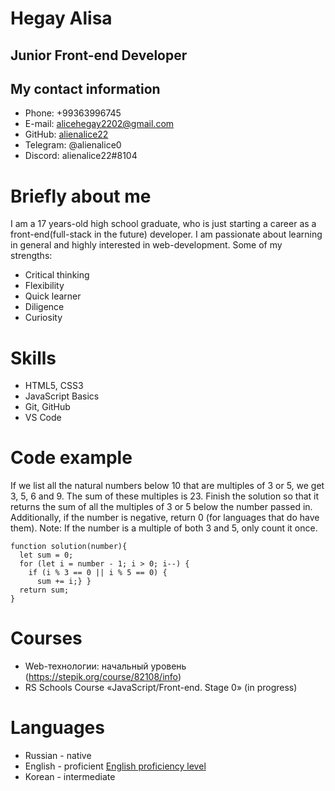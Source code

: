 # Hegay Alisa
## Junior Front-end Developer
## My contact information
- Phone: +99363996745
- E-mail: alicehegay2202@gmail.com
- GitHub: [alienalice22](https://github.com/alienalice22)
- Telegram: @alienalice0
- Discord: alienalice22#8104
# Briefly about me 
I am a 17 years-old high school graduate, who is just starting a career as a front-end(full-stack in the future) developer. I am passionate about learning in general and highly interested in web-development.
Some of my strengths:
- Critical thinking
- Flexibility 
- Quick learner
- Diligence
- Curiosity
# Skills
- HTML5, CSS3
- JavaScript Basics
- Git, GitHub
- VS Code
# Code example
If we list all the natural numbers below 10 that are multiples of 3 or 5, we get 3, 5, 6 and 9. The sum of these multiples is 23.
Finish the solution so that it returns the sum of all the multiples of 3 or 5 below the number passed in. Additionally, if the number is negative, return 0 (for languages that do have them).
Note: If the number is a multiple of both 3 and 5, only count it once.
```
function solution(number){
  let sum = 0;
  for (let i = number - 1; i > 0; i--) {
    if (i % 3 == 0 || i % 5 == 0) {
      sum += i;} }
  return sum;
}
```
# Courses
- Web-технологии: начальный уровень (https://stepik.org/course/82108/info)
- RS Schools Course «JavaScript/Front-end. Stage 0» (in progress)
# Languages
- Russian - native
- English - proficient
[English proficiency level](https://efset-certificate-pdf-prod-eu-west-1.s3.eu-west-1.amazonaws.com/aXtE13.pdf?X-Amz-Algorithm=AWS4-HMAC-SHA256&X-Amz-Content-Sha256=UNSIGNED-PAYLOAD&X-Amz-Credential=ASIA4UHWAWPW7VH7WTNR%2F20230628%2Feu-west-1%2Fs3%2Faws4_request&X-Amz-Date=20230628T052803Z&X-Amz-Expires=43200&X-Amz-Security-Token=IQoJb3JpZ2luX2VjEAUaCWV1LXdlc3QtMSJHMEUCID8yZtci7Wu9CDsIdWRratUeX2p0xgNqL5eZHV1TUA%2FsAiEAvImO4qVy15fz%2Fs7%2BZGrXgh%2FXhY%2FmXnueVyvp87hh5Pgq%2FAIIbhAAGgw4NjgwOTkzMzkyNDUiDEGzvbvldcKAI159yirZArESVG7HIT3n9jvtGoZ6J0KoLo1gPFe20%2BteIIwMgGUt%2BmoPq5aWHE1HVqMRM1ykAeE1MJoOXTG%2BemIbQiExLrmAMpJnRLEY95DKep%2F7ZhVmand2dZ%2FDecGzThborImB1Y3pTdaqCrFzTmE795DFQvt05OQCfFLptwICWU6l%2FC3nJLdMvqJqWl%2FKWkKDgVWedQabfaJPJ20pQYQJvbIBT7Osk8MZku2E6VDCZkK1uLE%2BYer9uAqO4iVax7%2FQb7DURNMbdXsYQb37XcEUZyNxtrDkqPvK44e2XGLNP5xw%2FZiWNdzW9TckH8ScV5xt81VP2mBQIcg7Svs0p1Dp1Z6kdZ4MpuaSd99NkiSBlbOG4YQCV3lSpMC%2FcLUDTAuN8dZRkR8dTdn57gTQslzSKnHVkgROMlXjDE0ziCeZzoZPXetVvCqXsg0pSymmLGbdQGrTD5cTNEYJHE6%2BEzDh%2Fe6kBjqeAa%2BtyNT8v%2F4qSQNEuGiEqgCIQoK4Yvyzv5K0LTZrkXJdoKwDnbpAwfqVJF50ymOCIo1dQWDQWxqg7LaiShRM7BashtGaOQ2mx5z1D8BxLd8yg4YmA%2BwBGZ8Df2Tg1neUI5l1I2iwpVTisihkywBRAe39oDGZT9rnrFljz7ooJcv%2FgH0xURmWi6Ox3K%2B3Ku2aZFfPBg0RCWgY8q2PKuFu&X-Amz-Signature=ba20c5019a434d36678fb9ac0c2882e15eae3894d43f12e05a78dc011872568b&X-Amz-SignedHeaders=host&response-content-disposition=attachment%3B%20filename%3D%22EF%20SET%20Certificate.pdf%22&x-id=GetObject)
- Korean - intermediate
